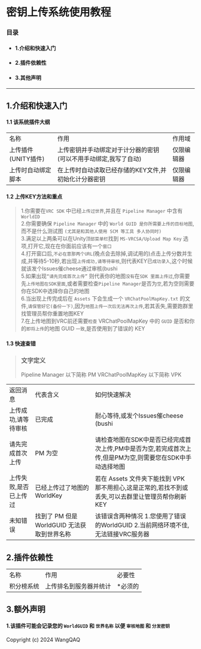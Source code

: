 #  密钥上传系统使用教程
### 目录
* #### 1.介绍和快速入门
* #### 2.插件依赖性
* #### 3.其他声明
---
## 1.介绍和快速入门
#### 1.1 该系统插件大纲

<table>
   <tr>
         <td>名称</td>
         <td>作用</td>
     	  <td>作用域</td>
   </tr>
	<tr>
        <td>上传插件(UNITY插件)</td>
        <td>上传密钥并手动绑定对于计分器的密钥 (可以不用手动绑定,我写了自动)</td>
        <td>仅限编辑器</td>
   </tr>
  	<tr>
        <td>上传时自动绑定脚本</td>
        <td>在上传时自动读取已经存储的KEY文件,并初始化计分器密钥</td>
        <td>仅限编辑器</td>
    </tr>
</table>

#### 1.2 上传KEY方法和重点
> 1.你需要在`VRC SDK` 中已经`上传过世界`,并且在 `Pipeline Manager` 中含有`WorldID`<br>
> 2.你需要确保 `Pipeline Manager` 中的 `World GUID 是你所需要上传的目标地图`,而不是什么测试图 `(尤其是和其他人使用 SCM 等工具 多人协同时)`<br>
> 3.满足以上两条可以在Unity`顶部菜单栏`找到 `MS-VRCSA/Upload Map Key` 选项,打开它,现在在你面前应该有一个`窗口`<br>
> 4.打开窗口后,`不必在意那两个URL`(晚点会去除掉,调试用的)点击上传分数并生成,并等待5-10秒,若出现`上传成功,请等待审核`,则代表KEY已`成功录入`,这个时候就该发个Issues催cheese通过审核(bushi<br>
> 5.如果出现`“请先完成首次上传”` 则代表你的地图`没有`在`SDK 里面上传过`,你需要先`上传地图在SDK里面`,或者需要检查`Pipeline Manager`是否为`空`,若为空则需要你在SDK中选择你自己的地图<br>
> 6.当出现上传完成后在 `Assets` 下会生成一个 `VRChatPoolMapKey.txt` 的文件,`请保管好它(备份一下)`,因为`地图上传一次后无法再次上传`,若其丢失,需要跑群里找管理员帮你重置地图KEY<br>
> 7.在上传地图到VRC前还需要`检查` VRChatPoolMapKey 中的 `GUID` 是否和你的`即将上传`的地图 GUID `一致`,是否使用到了错误的 KEY<br>

#### 1.3 快速查错

> ### 文字定义 
> 	Pipeline Manager 以下简称 PM
> 	VRChatPoolMapKey 以下简称 VPK

<table>	
   <tr>
         <td>返回消息</td>
         <td>代表含义</td>
     	  <td>如何快速解决</td>
   </tr>
	<tr>
        <td>上传成功,请等待审核</td>
        <td>已完成</td>
        <td>耐心等待,或发个Issues催cheese (bushi</td>
   </tr>
  	<tr>
        <td>请先完成首次上传</td>
        <td>PM 为空</td>
        <td>请检查地图在SDK中是否已经完成首次上传,PM中是否为空,若完成首次上传,但是PM为空,则需要您在SDK中手动选择地图</td>
   </tr>
   <tr>
        <td>上传失败,是否已上传过</td>
        <td>已经上传过了地图的 WorldKey</td>
        <td>若在 Assets 文件夹下能找到 VPK 那不用担心,这是正常的,若找不到或丢失,可以去群里让管理员帮你刷新KEY</td>
   </tr>
   <tr>
        <td>未知错误</td>
        <td>找到了 PM 但是 WorldGUID 无法获取到世界名称</td>
        <td>该错误含两种情况 1.您使用了错误的WorldGUID 2.当前网络环境不佳,无法链接VRC服务器</td>
   </tr>
</table>

##  2.插件依赖性

<table>
   <tr>
         <td>名称</td>
         <td>作用</td>
     	  <td>必要性</td>
   </tr>
	<tr>
        <td>积分榜系统</td>
        <td>上传排名到服务器并统计</td>
        <td>*必须的</td>
   </tr>
</table>

## 3.额外声明 
#### 1.该插件可能会记录您的 `WorldGUID` 和 `世界名称` 以便 `审核地图` 和 `分发密钥`

Copyright (c) 2024 WangQAQ
